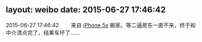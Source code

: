 layout: weibo
date: 2015-06-27 17:46:42
---
2015-06-27 17:46:42  &nbsp;&nbsp;&nbsp;&nbsp;&nbsp;&nbsp; 来自 <a href="sinaweibo://customweibosource" rel="nofollow">iPhone 5s</a>
搬家。等二逼房东一直不来，终于和中介清点完了，结果车坏了…… ​​​
